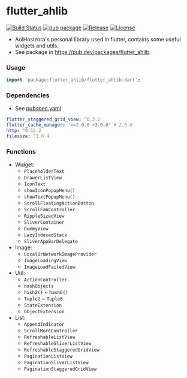 # flutter_ahlib

[![Build Status](https://travis-ci.org/Aoi-hosizora/flutter_ahlib.svg?branch=master)](https://travis-ci.org/Aoi-hosizora/flutter_ahlib)
[![pub package](https://img.shields.io/pub/v/flutter_ahlib.svg)](https://pub.dev/packages/flutter_ahlib)
[![Release](https://img.shields.io/github/v/release/Aoi-hosizora/flutter_ahlib)](https://github.com/Aoi-hosizora/flutter_ahlib/releases)
[![License](https://img.shields.io/badge/license-mit-blue.svg)](./LICENSE)

+ AoiHosizora's personal library used in flutter, contains some useful widgets and utils.
+ See package in https://pub.dev/packages/flutter_ahlib.

### Usage

```dart
import 'package:flutter_ahlib/flutter_ahlib.dart';
```

### Dependencies

+ See [pubspec.yaml](./pubspec.yaml)

```yaml
flutter_staggered_grid_view: ^0.3.2
flutter_cache_manager: ">=2.0.0 <3.0.0" # 2.0.0
http: ^0.12.2
filesize: ^1.0.4
```

### Functions

+ Widget:
    + `PlaceholderText`
    + `DrawerListView`
    + `IconText`
    + `showIconPopupMenu()`
    + `showTextPopupMenu()`
    + `ScrollFloatingActionButton`
    + `ScrollFabController`
    + `RippleSizedView`
    + `SliverContainer`
    + `DummyView`
    + `LazyIndexedStack`
    + `SliverAppBarDelegate`
+ Image:
    + `LocalOrNetworkImageProvider`
    + `ImageLoadingView`
    + `ImageLoadFailedView`
+ Util:
    + `ActionController`
    + `hashObjects`
    + `hash2()` ~ `hash6()`
    + `Tuple2` ~ `Tuple6`
    + `StateExtension`
    + `ObjectExtension`
+ List:
    + `AppendIndicator`
    + `ScrollMoreController`
    + `RefreshableListView`
    + `RefreshableSliverListView`
    + `RefreshableStaggeredGridView`
    + `PaginationListView`
    + `PaginationSliverListView`
    + `PaginationStaggeredGridView`
